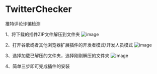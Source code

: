 # TwitterChecker
推特评论诈骗检测

1、将下载的插件ZIP文件解压到文件夹
![image](https://github.com/SoldierJuliet/TwitterChecker/assets/155516054/6245f166-441f-44bf-8088-bc27eedc7631)


2、打开谷歌或者其他浏览器扩展插件的开发者模式\开发人员模式
![image](https://github.com/SoldierJuliet/TwitterChecker/assets/155516054/1c86d26c-60d3-4de9-82f2-6ed9f79f0207)

3、选择加载已解压的文件夹，选择刚刚解压的文件夹
![image](https://github.com/SoldierJuliet/TwitterChecker/assets/155516054/01cf538e-35cd-4747-8654-5a6befcafa88)

4、简单三步即可完成插件的安装
